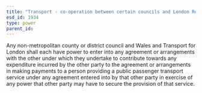 ```yaml
---
title: "Transport - co-operation between certain councils and London Regional Transport"
esd_id: 1934
type: power
parent_id:  
---
```


Any non-metropolitan county or district council and Wales and Transport for London shall each have power to enter into any agreement or arrangements with the other under which they undertake to contribute towards any expenditure incurred by the other party to the agreement or arrangements in making payments to a person providing a public passenger transport service under any agreement entered into by that other party in exercise of any power that other party may have to secure the provision of that service.

